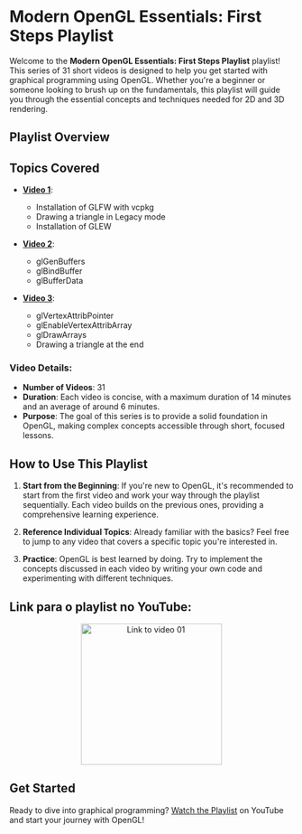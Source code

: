 # Modern OpenGL Essentials: First Steps Playlist

Welcome to the **Modern OpenGL Essentials: First Steps Playlist** playlist! This series of 31 short videos is designed to help you get started with graphical programming using OpenGL. Whether you're a beginner or someone looking to brush up on the fundamentals, this playlist will guide you through the essential concepts and techniques needed for 2D and 3D rendering.

## Playlist Overview

## Topics Covered

- **[Video 1](https://youtu.be/MqIg2InJTKM?si=Qn4CiumsTw8yk-SN)**:
     - Installation of GLFW with vcpkg
     - Drawing a triangle in Legacy mode
     - Installation of GLEW
       
- **[Video 2](https://youtu.be/-dK5QUrJX4E?si=feVAqpEvTSmxZDRY)**:
   - glGenBuffers
   - glBindBuffer
   - glBufferData
     
- **[Video 3](https://youtu.be/P3PTqWFTvbU?si=dAM8Ain8dMaZ0Uso)**:
   - glVertexAttribPointer
   - glEnableVertexAttribArray
   - glDrawArrays
   - Drawing a triangle at the end



### Video Details:
- **Number of Videos**: 31
- **Duration**: Each video is concise, with a maximum duration of 14 minutes and an average of around 6 minutes.
- **Purpose**: The goal of this series is to provide a solid foundation in OpenGL, making complex concepts accessible through short, focused lessons.

## How to Use This Playlist

1. **Start from the Beginning**: If you're new to OpenGL, it's recommended to start from the first video and work your way through the playlist sequentially. Each video builds on the previous ones, providing a comprehensive learning experience.
   
2. **Reference Individual Topics**: Already familiar with the basics? Feel free to jump to any video that covers a specific topic you're interested in.

3. **Practice**: OpenGL is best learned by doing. Try to implement the concepts discussed in each video by writing your own code and experimenting with different techniques.

## Link para o playlist no YouTube:
<div style="text-align: center;">
    <a href="https://youtube.com/playlist?list=PLVRDPs83ZhmfQGjLmOr6-m8VcPxjg_Jv0">
        <img src="https://img.youtube.com/vi/MqIg2InJTKM/default.jpg" alt="Link to video 01" width="250" />
    </a>
</div>

## Get Started

Ready to dive into graphical programming? [Watch the Playlist](https://www.youtube.com/playlist?list=PLVRDPs83ZhmfQGjLmOr6-m8VcPxjg_Jv0) on YouTube and start your journey with OpenGL!
